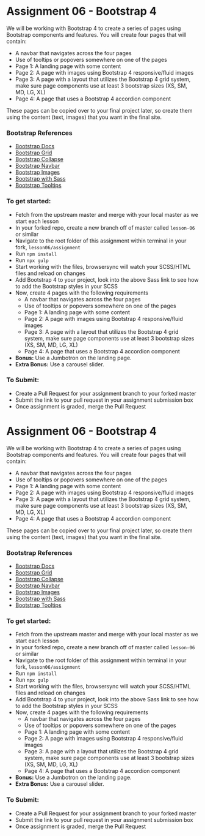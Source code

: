 # Assignment 06 - Bootstrap 4

We will be working with Bootstrap 4 to create a series of pages using Bootstrap components and features. You will create four pages that will contain:
- A navbar that navigates across the four pages
- Use of tooltips or popovers somewhere on one of the pages
- Page 1: A landing page with some content
- Page 2: A page with images using Bootstrap 4 responsive/fluid images
- Page 3: A page with a layout that utilizes the Bootstrap 4 grid system, make sure page components use at least 3 bootstrap sizes (XS, SM, MD, LG, XL)
- Page 4: A page that uses a Bootstrap 4 accordion component

These pages can be copied over to your final project later, so create them using the content (text, images) that you want in the final site.

### Bootstrap References
- [Bootstrap Docs](https://getbootstrap.com/docs/4.3/getting-started/introduction/)
- [Bootstrap Grid](https://getbootstrap.com/docs/4.3/layout/grid/)
- [Bootstrap Collapse](https://getbootstrap.com/docs/4.3/components/collapse/)
- [Bootstrap Navbar](https://getbootstrap.com/docs/4.3/components/navbar/)
- [Bootstrap Images](https://getbootstrap.com/docs/4.3/content/images/)
- [Bootstrap with Sass](https://getbootstrap.com/docs/4.3/getting-started/theming/#sass)
- [Bootstrap Tooltips](https://getbootstrap.com/docs/4.3/components/tooltips/)


### To get started:
- 	Fetch from the upstream master and merge with your local master as we start each lesson
-	In your forked repo, create a new branch off of master called `lesson-06` or similar
-   Navigate to the root folder of this assignment within terminal in your fork, `lesson06/assignment`
-   Run `npm install`
-   Run `npx gulp`
-   Start working with the files, browsersync will watch your SCSS/HTML files and reload on changes
- 	Add Bootstrap 4 to your project, look into the above Sass link to see how to add the Bootstrap styles in your SCSS
- 	Now, create 4 pages with the following requirements
	- 	A navbar that navigates across the four pages
	- 	Use of tooltips or popovers somewhere on one of the pages
	- 	Page 1: A landing page with some content
	- 	Page 2: A page with images using Bootstrap 4 responsive/fluid images
	- 	Page 3: A page with a layout that utilizes the Bootstrap 4 grid system, make sure page 			components use at least 3 bootstrap sizes (XS, SM, MD, LG, XL)
	- 	Page 4: A page that uses a Bootstrap 4 accordion component
- 	**Bonus:**  Use a Jumbotron on the landing page.  
- 	**Extra Bonus:**  Use a carousel slider.

### To Submit:
- Create a Pull Request for your assignment branch to your forked master
- Submit the link to your pull request in your assignment submission box
- Once assignment is graded, merge the Pull Request




# Assignment 06 - Bootstrap 4

We will be working with Bootstrap 4 to create a series of pages using Bootstrap components and features. You will create four pages that will contain:
- A navbar that navigates across the four pages
- Use of tooltips or popovers somewhere on one of the pages
- Page 1: A landing page with some content
- Page 2: A page with images using Bootstrap 4 responsive/fluid images
- Page 3: A page with a layout that utilizes the Bootstrap 4 grid system, make sure page components use at least 3 bootstrap sizes (XS, SM, MD, LG, XL)
- Page 4: A page that uses a Bootstrap 4 accordion component

These pages can be copied over to your final project later, so create them using the content (text, images) that you want in the final site.

### Bootstrap References
- [Bootstrap Docs](https://getbootstrap.com/docs/4.3/getting-started/introduction/)
- [Bootstrap Grid](https://getbootstrap.com/docs/4.3/layout/grid/)
- [Bootstrap Collapse](https://getbootstrap.com/docs/4.3/components/collapse/)
- [Bootstrap Navbar](https://getbootstrap.com/docs/4.3/components/navbar/)
- [Bootstrap Images](https://getbootstrap.com/docs/4.3/content/images/)
- [Bootstrap with Sass](https://getbootstrap.com/docs/4.3/getting-started/theming/#sass)
- [Bootstrap Tooltips](https://getbootstrap.com/docs/4.3/components/tooltips/)


### To get started:
- 	Fetch from the upstream master and merge with your local master as we start each lesson
-	In your forked repo, create a new branch off of master called `lesson-06` or similar
-   Navigate to the root folder of this assignment within terminal in your fork, `lesson06/assignment`
-   Run `npm install`
-   Run `npx gulp`
-   Start working with the files, browsersync will watch your SCSS/HTML files and reload on changes
- 	Add Bootstrap 4 to your project, look into the above Sass link to see how to add the Bootstrap styles in your SCSS
- 	Now, create 4 pages with the following requirements
	- 	A navbar that navigates across the four pages
	- 	Use of tooltips or popovers somewhere on one of the pages
	- 	Page 1: A landing page with some content
	- 	Page 2: A page with images using Bootstrap 4 responsive/fluid images
	- 	Page 3: A page with a layout that utilizes the Bootstrap 4 grid system, make sure page 			components use at least 3 bootstrap sizes (XS, SM, MD, LG, XL)
	- 	Page 4: A page that uses a Bootstrap 4 accordion component
- 	**Bonus:**  Use a Jumbotron on the landing page.  
- 	**Extra Bonus:**  Use a carousel slider.

### To Submit:
- Create a Pull Request for your assignment branch to your forked master
- Submit the link to your pull request in your assignment submission box
- Once assignment is graded, merge the Pull Request
